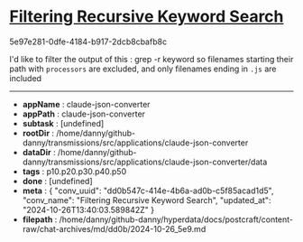 # [Filtering Recursive Keyword Search](https://claude.ai/chat/dd0b547c-414e-4b6a-ad0b-c5f85acad1d5)

5e97e281-0dfe-4184-b917-2dcb8cbafb8c

I'd like to filter the output of this :
grep -r keyword
so filenames starting their path with `processors`  are excluded, and only filenames ending in `.js` are included

---

* **appName** : claude-json-converter
* **appPath** : claude-json-converter
* **subtask** : [undefined]
* **rootDir** : /home/danny/github-danny/transmissions/src/applications/claude-json-converter
* **dataDir** : /home/danny/github-danny/transmissions/src/applications/claude-json-converter/data
* **tags** : p10.p20.p30.p40.p50
* **done** : [undefined]
* **meta** : {
  "conv_uuid": "dd0b547c-414e-4b6a-ad0b-c5f85acad1d5",
  "conv_name": "Filtering Recursive Keyword Search",
  "updated_at": "2024-10-26T13:40:03.589842Z"
}
* **filepath** : /home/danny/github-danny/hyperdata/docs/postcraft/content-raw/chat-archives/md/dd0b/2024-10-26_5e9.md